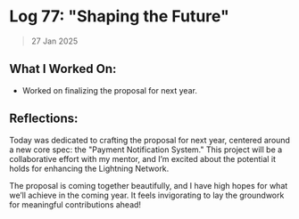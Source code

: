 # Log 77: "Shaping the Future"

> 27 Jan 2025

## What I Worked On:

- Worked on finalizing the proposal for next year.

## Reflections:

Today was dedicated to crafting the proposal for next year, centered around a
new core spec: the "Payment Notification System." This project will be a
collaborative effort with my mentor, and I’m excited about the potential it
holds for enhancing the Lightning Network.

The proposal is coming together beautifully, and I have high hopes for what
we’ll achieve in the coming year. It feels invigorating to lay the groundwork
for meaningful contributions ahead!
